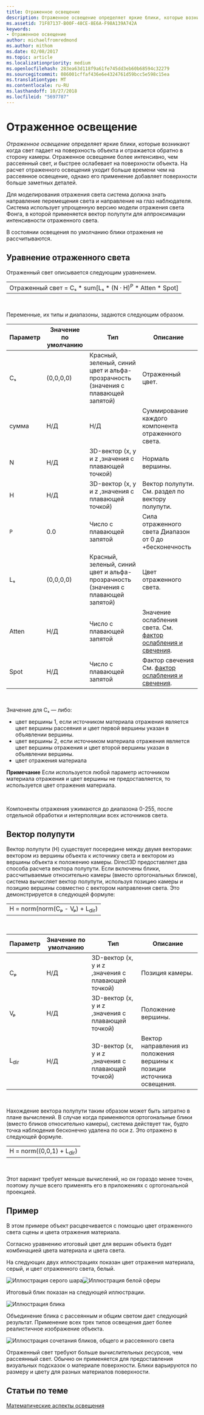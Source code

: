 ```yaml
---
title: Отраженное освещение
description: Отраженное освещение определяет яркие блики, которые возникают когда свет падает на плоскость объекта и отражается обратно в камеру.
ms.assetid: 71F87137-B00F-48CE-8E6A-F98A139A742A
keywords:
- Отраженное освещение
author: michaelfromredmond
ms.author: mithom
ms.date: 02/08/2017
ms.topic: article
ms.localizationpriority: medium
ms.openlocfilehash: 283ea63d118f9a61fe745dd3eb60b68594c32279
ms.sourcegitcommit: 086001cffaf436e6e4324761d59bcc5e598c15ea
ms.translationtype: MT
ms.contentlocale: ru-RU
ms.lasthandoff: 10/27/2018
ms.locfileid: "5697787"
---
```

# <a name="specular-lighting"></a>Отраженное освещение


*Отраженное освещение* определяет яркие блики, которые возникают когда свет падает на поверхность объекта и отражается обратно в сторону камеры. Отраженное освещение более интенсивно, чем рассеянный свет, и быстрее ослабевает на поверхности объекта. На расчет отраженного освещения уходит больше времени чем на рассеянное освещение, однако его применение добавляет поверхности больше заметных деталей.

Для моделирования отражения света система должна знать направление перемещения света и направление на глаз наблюдателя. Система использует упрощенную версию модели отражения света Фонга, в которой применяется вектор полупути для аппроксимации интенсивности отраженного света.

В состоянии освещения по умолчанию блики отражения не рассчитываются.

## <a name="span-idspecularlightingequationspanspan-idspecularlightingequationspanspan-idspecularlightingequationspanspecular-lighting-equation"></a><span id="Specular_Lighting_Equation"></span><span id="specular_lighting_equation"></span><span id="SPECULAR_LIGHTING_EQUATION"></span>Уравнение отраженного света


Отраженный свет описывается следующим уравнением.

|                                                                             |
|-----------------------------------------------------------------------------|
| Отраженный свет = Cₛ \* sum\[Lₛ \* (N · H)<sup>P</sup> \* Atten \* Spot\] |

 

Переменные, их типы и диапазоны, задаются следующим образом.

| Параметр    | Значение по умолчанию | Тип                                                             | Описание                                                                                            |
|--------------|---------------|------------------------------------------------------------------|--------------------------------------------------------------------------------------------------------|
| Cₛ           | (0,0,0,0)     | Красный, зеленый, синий цвет и альфа-прозрачность (значения с плавающей запятой) | Отраженный цвет.                                                                                        |
| сумма          | Н/Д           | Н/Д                                                              | Суммирование каждого компонента отраженного света.                                                          |
| N            | Н/Д           | 3D-вектор (x, y и z ,значения с плавающей точкой)                    | Нормаль вершины.                                                                                         |
| H            | Н/Д           | 3D-вектор (x, y и z ,значения с плавающей точкой)                    | Вектор полупути. См. раздел по вектору полупути.                                                |
| <sup>P</sup> | 0.0           | Число с плавающей запятой                                                   | Сила отраженного света Диапазон от 0 до +бесконечность                                                     |
| Lₛ           | (0,0,0,0)     | Красный, зеленый, синий цвет и альфа-прозрачность (значения с плавающей запятой) | Цвет отраженного света.                                                                                  |
| Atten        | Н/Д           | Число с плавающей запятой                                                   | Значение ослабления света. См. [фактор ослабления и свечения](attenuation-and-spotlight-factor.md). |
| Spot         | Н/Д           | Число с плавающей запятой                                                   | Фактор свечения См. [фактор ослабления и свечения](attenuation-and-spotlight-factor.md).        |

 

Значение для Cₛ — либо:

-   цвет вершины 1, если источником материала отражения является цвет вершины рассеяния и цвет первой вершины указан в объявлении вершины.
-   цвет вершины 2, если источником материала отражения является цвет вершины отражения и цвет второй вершины указан в объявлении вершины.
-   цвет отражения материала

**Примечание**  Если используется любой параметр источником материала отражения и цвет вершины не предоставляется, то используется цвет отражения материала.

 

Компоненты отражения ужимаются до диапазона 0-255, после отдельной обработки и интерполяции всех источников света.

## <a name="span-idthehalfwayvectorspanspan-idthehalfwayvectorspanspan-idthehalfwayvectorspanthe-halfway-vector"></a><span id="The_Halfway_Vector"></span><span id="the_halfway_vector"></span><span id="THE_HALFWAY_VECTOR"></span>Вектор полупути


Вектор полупути (H) существует посередине между двумя векторами: вектором из вершины объекта к источнику света и вектором из вершины объекта к положению камеры. Direct3D предоставляет два способа расчета вектора полупути. Если включены блики, рассчитываемые относительно камеры (вместо ортогональных бликов), система вычисляет вектор полупути, используя позицию камеры и позицию вершины совместно с вектором направления света. Это демонстрируется в следующей формуле:

|                                           |
|-------------------------------------------|
| H = norm(norm(Cₚ - Vₚ) + L<sub>dir</sub>) |

 

| Параметр       | Значение по умолчанию | Тип                                          | Описание                                                  |
|-----------------|---------------|-----------------------------------------------|--------------------------------------------------------------|
| Cₚ              | Н/Д           | 3D-вектор (x, y и z ,значения с плавающей точкой) | Позиция камеры.                                             |
| Vₚ              | Н/Д           | 3D-вектор (x, y и z ,значения с плавающей точкой) | Положение вершины.                                             |
| L<sub>dir</sub> | Н/Д           | 3D-вектор (x, y и z ,значения с плавающей точкой) | Вектор направления из положения вершины к позиции источника освещения. |

 

Нахождение вектора полупути таким образом может быть затратно в плане вычислений. В случае когда применяются ортогональные блики (вместо бликов относительно камеры), система действует так, будто точка наблюдения бесконечно удалена по оси z. Это отражено в следующей формуле.

|                                     |
|-------------------------------------|
| H = norm((0,0,1) + L<sub>dir</sub>) |

 

Этот вариант требует меньше вычислений, но он гораздо менее точен, поэтому лучше всего применять его в приложениях с ортогональной проекцией.

## <a name="span-idexamplespanspan-idexamplespanspan-idexamplespanexample"></a><span id="Example"></span><span id="example"></span><span id="EXAMPLE"></span>Пример


В этом примере объект расцвечивается с помощью цвет отраженного света сцены и цвета отражения материала.

Согласно уравнению итоговый цвет для вершин объекта будет комбинацией цвета материала и цвета света.

На следующих двух иллюстрациях показан цвет отражения материала, серый, и цвет отраженного света, белый.

![Иллюстрация серого шара](images/amb1.jpg)![Иллюстрация белой сферы](images/lightwhite.jpg)

Итоговый блик показан на следующей иллюстрации.

![Иллюстрация блика](images/lights.jpg)

Объединение блика с рассеянным и общим светом дает следующий результат. Применение всех трех типов освещения дает более реалистичное изображение объекта.

![Иллюстрация сочетания бликов, общего и рассеянного света](images/lightads.jpg)

Отраженный свет требуют больше вычислительных ресурсов, чем рассеянный свет. Обычно он применяется для предоставления визуальных подсказок о материале поверхности. Блики варьируются по размеру и цвету для разных материалов поверхности.

## <a name="span-idrelated-topicsspanrelated-topics"></a><span id="related-topics"></span>Статьи по теме


[Математические аспекты освещения](mathematics-of-lighting.md)

 

 




